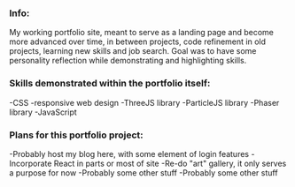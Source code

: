 ### Info:
My working portfolio site, meant to serve as a landing page and become more advanced over time, in between projects, code refinement in old projects, learning new skills and job search.  Goal was to have some personality reflection while demonstrating and highlighting skills.

### Skills demonstrated within the portfolio itself:
-CSS
-responsive web design
-ThreeJS library
-ParticleJS library
-Phaser library
-JavaScript


### Plans for this portfolio project:
-Probably host my blog here, with some element of login features
-Incorporate React in parts or most of site
-Re-do "art" gallery, it only serves a purpose for now
-Probably some other stuff
-Probably some other stuff


